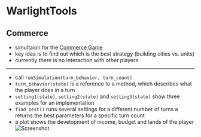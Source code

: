 # WarlightTools

## Commerce
- simultaion for the [Commerce Game](https://www.warzone.com/MultiPlayer?GameID=20134581)
- key idea is to find out which is the best strategy (building cities vs. units)
- currently there is no interaction with other players

---

- call ```runSimulation(turn_behavior, turn_count)```
- ```turn_behavior(state)``` is a reference to a method, which describes what the player does in a turn
- ```setting1(state)```, ```setting2(state)``` and ```setting3(state)``` show three examples for an implementation
- ```find_best()``` runs several settings for a different number of turns a returns the best parameters for a specific turn count
- a plot shows the development of income, budget and lands of the player
![Screenshot](example_plot.png)

